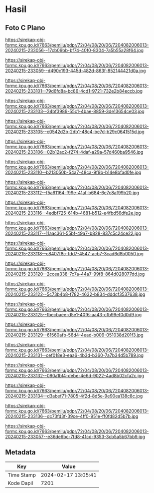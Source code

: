 # Hasil

## Foto C Plano

https://sirekap-obj-formc.kpu.go.id/7663/pemilu/pdpr/72/04/08/20/06/7204082006013-20240215-233056--17cb09bb-bf74-40f0-8304-7a5b55a28f64.jpg

https://sirekap-obj-formc.kpu.go.id/7663/pemilu/pdpr/72/04/08/20/06/7204082006013-20240215-233059--d490c193-445d-482d-863f-852144421d0a.jpg

https://sirekap-obj-formc.kpu.go.id/7663/pemilu/pdpr/72/04/08/20/06/7204082006013-20240215-233101--79d6fd8a-bc86-4cd1-9721-732e2b84eccb.jpg

https://sirekap-obj-formc.kpu.go.id/7663/pemilu/pdpr/72/04/08/20/06/7204082006013-20240215-233103--34bf3989-55c1-4bae-8859-3de13654ce03.jpg

https://sirekap-obj-formc.kpu.go.id/7663/pemilu/pdpr/72/04/08/20/06/7204082006013-20240215-233105--c0542d2b-2db1-48c4-be7d-b29c0641515d.jpg

https://sirekap-obj-formc.kpu.go.id/7663/pemilu/pdpr/72/04/08/20/06/7204082006013-20240215-233106--02b12ac2-f274-4daf-a29a-57d460ba9546.jpg

https://sirekap-obj-formc.kpu.go.id/7663/pemilu/pdpr/72/04/08/20/06/7204082006013-20240215-233110--b213050b-54a7-48ca-9f9b-b14e8bfad0fe.jpg

https://sirekap-obj-formc.kpu.go.id/7663/pemilu/pdpr/72/04/08/20/06/7204082006013-20240215-233112--f5a61164-f99e-41af-b684-6e7c8af99b20.jpg

https://sirekap-obj-formc.kpu.go.id/7663/pemilu/pdpr/72/04/08/20/06/7204082006013-20240215-233116--4edbf725-614b-4681-b512-e4fbd56dfe2e.jpg

https://sirekap-obj-formc.kpu.go.id/7663/pemilu/pdpr/72/04/08/20/06/7204082006013-20240215-233117--11aac361-55bf-49a7-b828-837c5c24ce22.jpg

https://sirekap-obj-formc.kpu.go.id/7663/pemilu/pdpr/72/04/08/20/06/7204082006013-20240215-233118--c8407f8c-fdd7-4547-acb7-3cad6d8b0050.jpg

https://sirekap-obj-formc.kpu.go.id/7663/pemilu/pdpr/72/04/08/20/06/7204082006013-20240215-233120--2ccea338-7c7a-44a7-99f8-864d028077dd.jpg

https://sirekap-obj-formc.kpu.go.id/7663/pemilu/pdpr/72/04/08/20/06/7204082006013-20240215-233122--5c73b4b8-f782-4632-b834-dddcf3537638.jpg

https://sirekap-obj-formc.kpu.go.id/7663/pemilu/pdpr/72/04/08/20/06/7204082006013-20240215-233125--fbecbaee-d5e1-40f6-aa43-cfb99ef0d0d9.jpg

https://sirekap-obj-formc.kpu.go.id/7663/pemilu/pdpr/72/04/08/20/06/7204082006013-20240215-233129--61560afb-56d4-4ead-b009-051038d201f3.jpg

https://sirekap-obj-formc.kpu.go.id/7663/pemilu/pdpr/72/04/08/20/06/7204082006013-20240215-233131--cef018e3-eaa6-4b3d-b360-7a7b34d5b789.jpg

https://sirekap-obj-formc.kpu.go.id/7663/pemilu/pdpr/72/04/08/20/06/7204082006013-20240215-233132--080a1bf4-debe-4e6d-9022-4ad8b02cfa2c.jpg

https://sirekap-obj-formc.kpu.go.id/7663/pemilu/pdpr/72/04/08/20/06/7204082006013-20240215-233134--d3abef71-7805-4f2d-8d5e-9e90ea138c8c.jpg

https://sirekap-obj-formc.kpu.go.id/7663/pemilu/pdpr/72/04/08/20/06/7204082006013-20240215-233136--dc73fd3f-39ce-4ff0-951e-ff0fd82d5b7b.jpg

https://sirekap-obj-formc.kpu.go.id/7663/pemilu/pdpr/72/04/08/20/06/7204082006013-20240215-233057--e36de6bc-7fd8-41cd-9353-3cb5a5b67bb9.jpg


## Metadata

| Key        | Value               |
| ---------- | ------------------- |
| Time Stamp | 2024-02-17 13:05:41 |
| Kode Dapil | 7201                |



